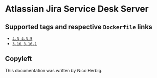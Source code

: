 # Atlassian Jira Service Desk Server

## Supported tags and respective `Dockerfile` links

 * [`4.3`, `4.3.5`](https://github.com/nicoherbigio/docker-atlassian-jira-servicedesk-server/blob/master/4.3/debian/default/Dockerfile)
 * [`3.16`, `3.16.1`](https://github.com/nicoherbigio/docker-atlassian-jira-servicedesk-server/blob/master/3.16/debian/default/Dockerfile)

## Copyleft

This documentation was written by Nico Herbig.
